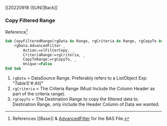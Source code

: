 [[20220918 (SUN)|Back]]
### Copy Filtered Range
Reference[^RangeCodebase]
```vb
Sub CopyFilteredRange(rgData As Range, rgCriteria As Range, rgCopyTo As Range)
    rgData.AdvancedFilter _
        Action:=xlFilterCopy, _
        CriteriaRange:=rgCriteria, _
        CopyToRange:=rgCopyTo, _
        Unique:=False
End Sub
```
1. `rgData` = DataSource Range. Preferably refers to a ListObject
Exp: *"Table1['# All]"*
2. `rgCriteria` = The Criteria Range (Must Include the Column Header as part of the criteria range).
3. `rgCopyTo` = The Destination Range to copy the filtered data to. Destination Range, only include the Header Column of Data we wanted.

[^RangeCodebase]: References [[Base]] & [AdvancedFilter](AdvancedFilter.bas) for the BAS File.
